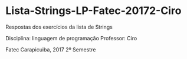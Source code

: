 # Lista-Strings-LP-Fatec-20172-Ciro
Respostas dos exercícios da lista de Strings

Disciplina: linguagem de programação
Professor: Ciro

Fatec Carapicuiba, 2017 2º Semestre
